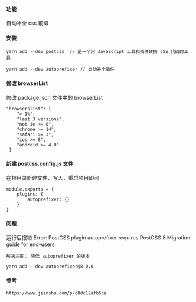 #### 功能

自动补全 css 前缀

#### 安装

```
yarn add --dev postcss  // 是一个用 JavaScript 工具和插件转换 CSS 代码的工具

yarn add --dev autoprefixer // 自动补全插件
```

#### 修改 browserList

修改 package.json 文件中的 browserList

```
"browserslist": [
    "> 1%",
    "last 3 versions",
    "not ie <= 8",
    "chrome >= 14",
    "safari >= 3",
    "ios >= 8",
    "android >= 4.0"
 ]
```

#### 新建 postcss.config.js 文件

在根目录新建文件，写入，重启项目即可

```
module.exports = {
    plugins: {
    	autoprefixer: {}
    }
}
```

#### 问题

运行后报错 Error: PostCSS plugin autoprefixer requires PostCSS 8.Migration guide for end-users

```
解决方案： 降低 autoprefixer 的版本

yarn add --dev autoprefixer@8.0.0
```

#### 参考

```
https://www.jianshu.com/p/c8dc12afb5ce
```

